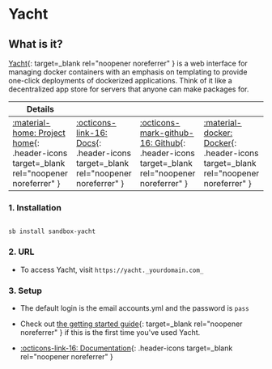 # Yacht

## What is it?

[Yacht](https://yacht.sh/){: target=_blank rel="noopener noreferrer" } is a web interface for managing docker containers with an emphasis on templating to provide one-click deployments of dockerized applications. Think of it like a decentralized app store for servers that anyone can make packages for.

| Details     |             |             |             |
|-------------|-------------|-------------|-------------|
| [:material-home: Project home](https://yacht.sh/){: .header-icons target=_blank rel="noopener noreferrer" } | [:octicons-link-16: Docs](https://yacht.sh/docs/){: .header-icons target=_blank rel="noopener noreferrer" } | [:octicons-mark-github-16: Github](https://github.com/SelfhostedPro/Yacht){: .header-icons target=_blank rel="noopener noreferrer" } | [:material-docker: Docker](https://hub.docker.com/r/selfhostedpro/yacht){: .header-icons target=_blank rel="noopener noreferrer" }|

### 1. Installation

``` shell

sb install sandbox-yacht

```

### 2. URL

- To access Yacht, visit `https://yacht._yourdomain.com_`

### 3. Setup

- The default login is the email accounts.yml and the password is `pass`

- Check out [the getting started guide](https://yacht.sh/docs/Installation/Getting_Started){: target=_blank rel="noopener noreferrer" } if this is the first time you've used Yacht.

- [:octicons-link-16: Documentation](https://yacht.sh/docs/){: .header-icons target=_blank rel="noopener noreferrer" }
